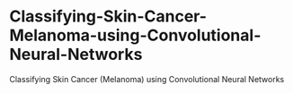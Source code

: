 # Classifying-Skin-Cancer-Melanoma-using-Convolutional-Neural-Networks
Classifying Skin Cancer (Melanoma) using Convolutional Neural Networks

